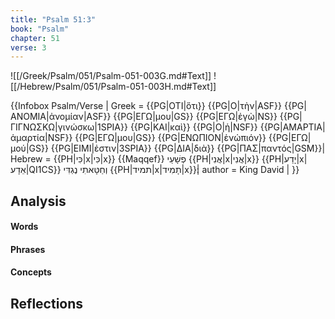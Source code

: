 ```yaml
---
title: "Psalm 51:3"
book: "Psalm"
chapter: 51
verse: 3
---
```

![[/Greek/Psalm/051/Psalm-051-003G.md#Text]]
![[/Hebrew/Psalm/051/Psalm-051-003H.md#Text]]

{{Infobox Psalm/Verse |
  Greek = {{PG|ΟΤΙ|ὅτι}} {{PG|Ο|τὴν|ASF}} {{PG|ΑΝΟΜΙΑ|ἀνομίαν|ASF}} {{PG|ΕΓΩ|μου|GS}} {{PG|ΕΓΩ|ἐγὼ|NS}} {{PG|ΓΙΓΝΩΣΚΩ|γινώσκω|1SPIA}} {{PG|ΚΑΙ|καὶ}} {{PG|Ο|ἡ|NSF}} {{PG|ΑΜΑΡΤΙΑ|ἁμαρτία|NSF}} {{PG|ΕΓΩ|μου|GS}} {{PG|ΕΝΩΠΙΟΝ|ἐνώπιόν}} {{PG|ΕΓΩ|μού|GS}} {{PG|ΕΙΜΙ|ἐστιν|3SPIA}} {{PG|ΔΙΑ|διὰ}} {{PG|ΠΑΣ|παντός|GSM}}|
  Hebrew = {{PH|כִּי|x|כִּי|x}} {{Maqqef}}
פְשָׁעַי
{{PH|אֲנִי|x|אֲנִי|x}} {{PH|יָדַע|x|אֵדָע|QI1CS}}
וְחַטָּאתִי
נֶגְדִּי
{{PH|תמיד|x|תָמִיד|x}}׃|
  author = King David |
}}

## Analysis

#### Words

#### Phrases

#### Concepts

## Reflections

